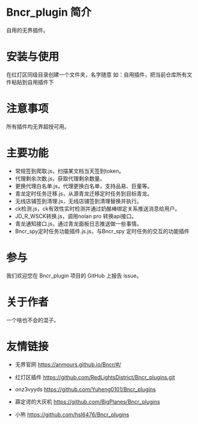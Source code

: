 # Bncr_plugin 简介

自用的无界插件。

# 安装与使用

在红灯区同级目录创建一个文件夹，名字随意 如：自用插件，把当前仓库所有文件粘贴到自用插件下

# 注意事项

所有插件均无界超授可用。

# 主要功能

- 常规签到爬取.js，扫描某文档当天签到token。
- 代理剩余次数.js，获取代理剩余数量。
- 更换代理白名单.js，代理更换白名单，支持品易、巨量等。
- 青龙定时任务迁移.js，从源青龙迁移定时任务到目标青龙。
- 无线店铺签到清理.js，无线店铺签到清理替换并执行。
- ck检测.js，ck有效性实时检测并通过奶酪棒绑定关系推送消息给用户。
- JD_R_WSCK转换.js，调用nolan pro 转换api接口。
- 青龙通知接口.js，通过青龙面板日志推送做一些事情。
- Bncr_spy定时任务功能插件.js.js，与Bncr_spy 定时任务的交互的功能插件

# 参与

我们欢迎您在 Bncr_plugin 项目的 GitHub 上报告 issue。

# 关于作者

一个啥也不会的混子。

# 友情链接
- 无界官网
  https://anmours.github.io/Bncr/#/

- 红灯区插件
  https://github.com/RedLightsDistrict/Bncr_plugins.git

- onz3vyyds 
  https://github.com/Yuheng0101/Bncr_plugins

- 薛定谔的大灰机 
  https://github.com/BigPlanes/Bncr_plugins

- 小熊 
  https://github.com/hsl6476/Bncr_plugins
